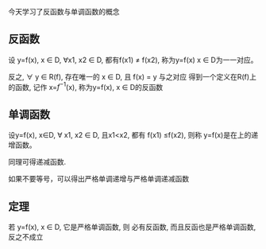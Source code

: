 今天学习了反函数与单调函数的概念

## 反函数

设 y=f(x), x $\in$ D, $\forall$x1, x2 $\in$ D, 
都有f(x1) $\neq$ f(x2), 称为y=f(x) x $\in$ D为一一对应。

反之, $\forall$ y $\in$ R(f), 存在唯一的 x $\in$ D,
且 f(x) = y 与之对应
得到一个定义在R(f)上的函数, 记作 x=$f^{-1}$(x), 称为y=f(x), x $\in$ D的反函数



## 单调函数

设y=f(x), x$\in$D, 
$\forall$ x1, x2 $\in$ D, 且x1$\lt$x2, 
都有 f(x1) $\leq$f(x2), 
则称 y=f(x)是在上的递增函数。

同理可得递减函数.

如果不要等号，可以得出严格单调递增与严格单调递减函数


## 定理 
若 y=f(x), x $\in$ D, 它是严格单调函数, 
则 必有反函数, 而且反函也是严格单调函数, 反之不成立
